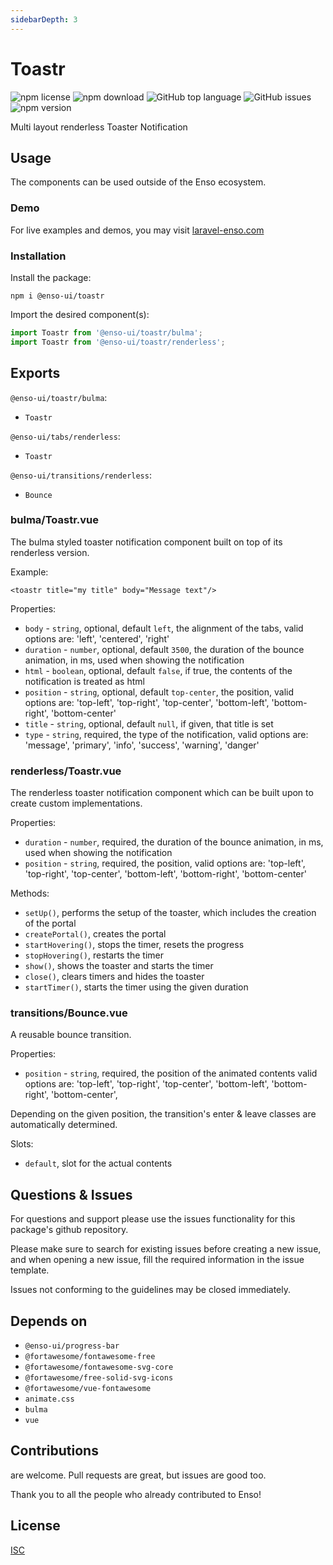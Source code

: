 ```yaml
---
sidebarDepth: 3
---
```


# Toastr

![npm license](https://img.shields.io/npm/l/@enso-ui/toastr.svg) 
![npm download](https://img.shields.io/npm/dm/@enso-ui/toastr.svg) 
![GitHub top language](https://img.shields.io/github/languages/top/enso-ui/toastr.svg) 
![GitHub issues](https://img.shields.io/github/issues/enso-ui/toastr.svg) 
![npm version](https://img.shields.io/npm/v/@enso-ui/toastr.svg) 

Multi layout renderless Toaster Notification

## Usage
The components can be used outside of the Enso ecosystem.

### Demo

For live examples and demos, you may visit [laravel-enso.com](https://www.laravel-enso.com)

### Installation

Install the package:
```
npm i @enso-ui/toastr
```
Import the desired component(s):
```js
import Toastr from '@enso-ui/toastr/bulma';
import Toastr from '@enso-ui/toastr/renderless';
```

## Exports

`@enso-ui/toastr/bulma`:
- `Toastr`

`@enso-ui/tabs/renderless`:
- `Toastr`

`@enso-ui/transitions/renderless`:
- `Bounce`

### bulma/Toastr.vue
The bulma styled toaster notification component built on top of its renderless version.

Example:
```vue
<toastr title="my title" body="Message text"/>
```

Properties:
- `body` - `string`, optional, default `left`, the alignment of the tabs, valid options are: 'left', 'centered', 'right'
- `duration` - `number`, optional, default `3500`, the duration of the bounce animation, in ms, used when showing the notification
- `html` - `boolean`, optional, default `false`, if true, the contents of the notification is treated as html 
- `position` - `string`, optional, default `top-center`, the position, 
valid options are: 'top-left', 'top-right', 'top-center', 'bottom-left', 'bottom-right', 'bottom-center'
- `title` - `string`, optional, default `null`, if given, that title is set 
- `type` - `string`, required, the type of the notification, 
valid options are: 'message', 'primary', 'info', 'success', 'warning', 'danger'

### renderless/Toastr.vue
The renderless toaster notification component which can be built upon to create custom implementations.

Properties:
- `duration` - `number`, required, the duration of the bounce animation, in ms, used when showing the notification
- `position` - `string`, required, the position, 
valid options are: 'top-left', 'top-right', 'top-center', 'bottom-left', 'bottom-right', 'bottom-center'

Methods:
- `setUp()`, performs the setup of the toaster, which includes the creation of the portal
- `createPortal()`, creates the portal 
- `startHovering()`, stops the timer, resets the progress 
- `stopHovering()`, restarts the timer 
- `show()`, shows the toaster and starts the timer
- `close()`, clears timers and hides the toaster
- `startTimer()`, starts the timer using the given duration

### transitions/Bounce.vue
A reusable bounce transition.

Properties:
- `position` - `string`, required, the position of the animated contents 
valid options are: 'top-left', 'top-right', 'top-center', 'bottom-left', 'bottom-right', 'bottom-center',

Depending on the given position, the transition's enter & leave classes are automatically determined.

Slots:
- `default`, slot for the actual contents

## Questions & Issues

For questions and support please use the issues functionality
for this package's github repository.

Please make sure to search for existing issues before creating a new issue,
and when opening a new issue, fill the required information in the issue template.

Issues not conforming to the guidelines may be closed immediately.

## Depends on

- `@enso-ui/progress-bar`
- `@fortawesome/fontawesome-free`
- `@fortawesome/fontawesome-svg-core`
- `@fortawesome/free-solid-svg-icons`
- `@fortawesome/vue-fontawesome`
- `animate.css`
- `bulma`
- `vue`

## Contributions

are welcome. Pull requests are great, but issues are good too.

Thank you to all the people who already contributed to Enso!

## License

[ISC](https://opensource.org/licenses/ISC)
